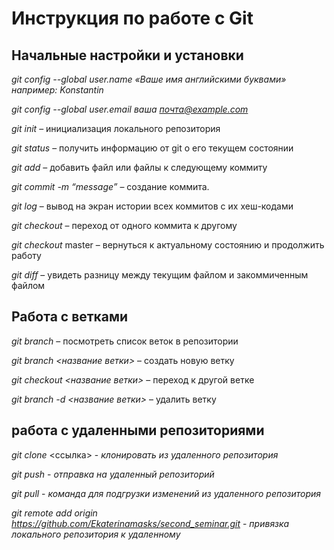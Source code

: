 # Инструкция по работе с Git


## Начальные настройки и установки

*git config --global user.name «Ваше имя английскими буквами»  например: Konstantin*

*git config --global user.email ваша почта@example.com*

*git init* – инициализация локального репозитория

*git status* – получить информацию от git о его текущем состоянии

*git add* – добавить файл или файлы к следующему коммиту

*git commit -m “message”* – создание коммита.

*git log* – вывод на экран истории всех коммитов с их хеш-кодами

*git checkout* – переход от одного коммита к другому

*git checkout* master – вернуться к актуальному состоянию и продолжить работу

*git diff* – увидеть разницу между текущим файлом и закоммиченным файлом

## Работа с ветками

*git branch* – посмотреть список веток в репозитории

*git branch <название ветки>* – создать новую ветку

*git checkout <название ветки>* – переход к другой ветке

*git branch -d <название ветки>* – удалить ветку

## работа с удаленными репозиториями

*git clone* <cсылка> - *клонировать из удаленного репозитория*

*git push* -  *отправка на удаленный репозиторий*

*git pull* - *команда для подгрузки изменений  из удаленного репозитория*

*git remote add origin https://github.com/Ekaterinamasks/second_seminar.git* - *привязка локального репозитория к удаленному*